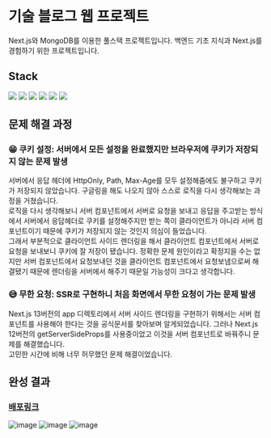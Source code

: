 # 기술 블로그 웹 프로젝트
Next.js와 MongoDB를 이용한 풀스택 프로젝트입니다. 백엔드 기초 지식과 Next.js를 경험하기 위한 프로젝트입니다.

## Stack
<img src="https://img.shields.io/badge/Typescript-3178C6?style=flat-square&logo=Typescript&logoColor=white"/> <img src="https://img.shields.io/badge/React.js-61DAFB?style=flat-square&logo=React&logoColor=white"/> <img src="https://img.shields.io/badge/Next.js-000000?style=flat-square&logo=Next.js&logoColor=white"/> <img src="https://img.shields.io/badge/CSS Modules-000000?style=flat-square&logo=CSS Modules&logoColor=white"/> <img src="https://img.shields.io/badge/MongoDB-47A248?style=flat-square&logo=MongoDB&logoColor=white"/> <img src="https://img.shields.io/badge/Vercel-000000?style=flat-square&logo=Vercel&logoColor=white"/>

## 문제 해결 과정
### 😁 쿠키 설정: 서버에서 모든 설정을 완료했지만 브라우저에 쿠키가 저장되지 않는 문제 발생
서버에서 응답 헤더에 HttpOnly, Path, Max-Age를 모두 설정해줌에도 불구하고 쿠키가 저장되지 않았습니다. 구글링을 해도 나오지 않아 스스로 로직을 다시 생각해보는 과정을 거쳤습니다.
<br/>
로직을 다시 생각해보니 서버 컴포넌트에서 서버로 요청을 보내고 응답을 주고받는 방식에서 서버에서 응답헤더로 쿠키를 설정해주지만 받는 쪽이 클라이언트가 아니라 서버 컴포넌트이기 때문에 쿠키가 저장되지 않는 것인지 의심이 들었습니다.
<br/>
그래서 부분적으로 클라이언트 사이드 렌더링을 해서 클라이언트 컴포넌트에서 서버로 요청을 보내보니 쿠키에 잘 저장이 됐습니다. 정확한 문제 원인이라고 확정지을 수는 없지만 서버 컴포넌트에서 요청보내던 것을 클라이언트 컴포넌트에서 요청보냄으로써 해결됐기 때문에 렌더링을 서버에서 해주기 때문일 가능성이 크다고 생각합니다.

### 😅 무한 요청: SSR로 구현하니 처음 화면에서 무한 요청이 가는 문제 발생
Next.js 13버전의 app 디렉토리에서 서버 사이드 렌더링을 구현하기 위해서는 서버 컴포넌트를 사용해야 한다는 것을 공식문서를 찾아보며 알게되었습니다. 그러나 Next.js 12버전의 getServerSideProps를 사용중이었고 이것을 서버 컴포넌트로 바꿔주니 문제를 해결했습니다.
<br/>
고민한 시간에 비해 너무 허무했던 문제 해결이었습니다.


## 완성 결과
<a href="https://taewoo-blog.vercel.app/"><h3>배포링크</h3></a>
![image](https://github.com/TaeWooKim-SCH/Blog-Project/assets/79956107/57817d2c-170a-4ca7-9321-59e0cd2f12e7)
![image](https://github.com/TaeWooKim-SCH/Blog-Project/assets/79956107/0d8c001d-aff4-4ff2-a21c-8102a1abf78f)
![image](https://github.com/TaeWooKim-SCH/Blog-Project/assets/79956107/8c265ffe-20ae-4973-9742-590ac4b421b2)

